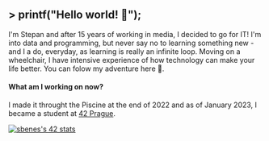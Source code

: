 ## > printf("Hello world! 👋");

I'm Stepan and after 15 years of working in media, I decided to go for IT! I'm into data and programming, but never say no to learning something new - and I a do, everyday, as learning is really an infinite loop. Moving on a wheelchair, I have intensive experience of how technology can make your life better. You can folow my adventure here 💪.

#### What am I working on now? 
I made it throught the Piscine at the end of 2022 and as of January 2023, I became a student at [42 Prague](https://42prague.com).



<!--
**birkofcz/birkofcz** is a ✨ _special_ ✨ repository because its `README.md` (this file) appears on your GitHub profile.

Here are some ideas to get you started:

- 🔭 I’m currently working on ...
- 🌱 I’m currently learning ...
- 👯 I’m looking to collaborate on ...
- 🤔 I’m looking for help with ...
- 💬 Ask me about ...
- 📫 How to reach me: ...
- 😄 Pronouns: ...
- ⚡ Fun fact: ...
-->

<a href="https://github.com/JaeSeoKim/badge42"><img src="https://badge42.vercel.app/api/v2/clhxhut3v002508l6ma7ao1xq/stats?cursusId=21&coalitionId=314" alt="sbenes's 42 stats" /></a>

